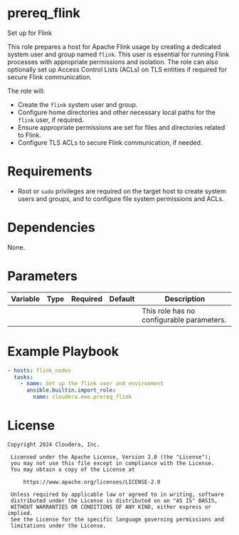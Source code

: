 # prereq_flink

Set up for Flink

This role prepares a host for Apache Flink usage by creating a dedicated system user and group named `flink`. This user is essential for running Flink processes with appropriate permissions and isolation. The role can also optionally set up Access Control Lists (ACLs) on TLS entities if required for secure Flink communication.

The role will:
- Create the `flink` system user and group.
- Configure home directories and other necessary local paths for the `flink` user, if required.
- Ensure appropriate permissions are set for files and directories related to Flink.
- Configure TLS ACLs to secure Flink communication, if needed.

# Requirements

- Root or `sudo` privileges are required on the target host to create system users and groups, and to configure file system permissions and ACLs.

# Dependencies

None.

# Parameters

| Variable | Type | Required | Default | Description |
| --- | --- | --- | --- | --- |
| | | | | This role has no configurable parameters. |

# Example Playbook

```yaml
- hosts: flink_nodes
  tasks:
    - name: Set up the flink user and environment
      ansible.builtin.import_role:
        name: cloudera.exe.prereq_flink
```

# License

```
Copyright 2024 Cloudera, Inc.

 Licensed under the Apache License, Version 2.0 (the "License");
 you may not use this file except in compliance with the License.
 You may obtain a copy of the License at

     https://www.apache.org/licenses/LICENSE-2.0

 Unless required by applicable law or agreed to in writing, software
 distributed under the License is distributed on an "AS IS" BASIS,
 WITHOUT WARRANTIES OR CONDITIONS OF ANY KIND, either express or implied.
 See the License for the specific language governing permissions and
 limitations under the License.
```
